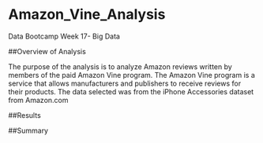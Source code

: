 # Amazon_Vine_Analysis

Data Bootcamp Week 17- Big Data

##Overview of Analysis

The purpose of the analysis is to analyze Amazon reviews written by members of the paid Amazon Vine program. The Amazon Vine program is a service that allows manufacturers and publishers to receive reviews for their products. The data selected was from the iPhone Accessories dataset from Amazon.com

##Results

##Summary
